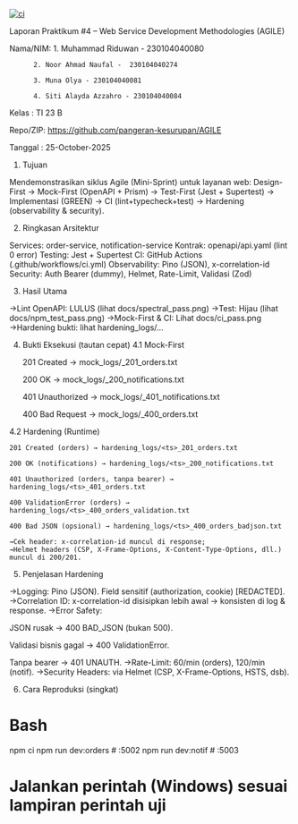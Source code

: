 [![ci](https://github.com/pangeran-kesurupan/AGILE/actions/workflows/ci.yml/badge.svg)](https://github.com/pangeran-kesurupan/AGILE/actions/workflows/ci.yml)

Laporan Praktikum #4 – Web Service Development Methodologies (AGILE)

Nama/NIM: 1. Muhammad Riduwan - 230104040080 

          2. Noor Ahmad Naufal -  230104040274 

          3. Muna Olya - 230104040081 

          4. Siti Alayda Azzahro - 230104040084 

Kelas   : TI 23 B

Repo/ZIP: https://github.com/pangeran-kesurupan/AGILE

Tanggal : 25-October-2025

1. Tujuan

  Mendemonstrasikan siklus Agile (Mini-Sprint) untuk layanan web:
  Design-First → Mock-First (OpenAPI + Prism) → Test-First (Jest + Supertest) →
  Implementasi (GREEN) → CI (lint+typecheck+test) → Hardening (observability & security).

2. Ringkasan Arsitektur

  Services: order-service, notification-service
  Kontrak: openapi/api.yaml (lint 0 error)
  Testing: Jest + Supertest
  CI: GitHub Actions (.github/workflows/ci.yml)
  Observability: Pino (JSON), x-correlation-id
  Security: Auth Bearer (dummy), Helmet, Rate-Limit, Validasi (Zod)

3. Hasil Utama

  →Lint OpenAPI: LULUS (lihat docs/spectral_pass.png)
  →Test: Hijau (lihat docs/npm_test_pass.png)
  →Mock-First & CI: Lihat docs/ci_pass.png
  →Hardening bukti: lihat hardening_logs/…

4. Bukti Eksekusi (tautan cepat)
  4.1 Mock-First

    201 Created → mock_logs/<ts>_201_orders.txt

    200 OK → mock_logs/<ts>_200_notifications.txt

    401 Unauthorized → mock_logs/<ts>_401_notifications.txt

    400 Bad Request → mock_logs/<ts>_400_orders.txt

  4.2 Hardening (Runtime)

    201 Created (orders) → hardening_logs/<ts>_201_orders.txt

    200 OK (notifications) → hardening_logs/<ts>_200_notifications.txt

    401 Unauthorized (orders, tanpa bearer) → hardening_logs/<ts>_401_orders.txt

    400 ValidationError (orders) → hardening_logs/<ts>_400_orders_validation.txt

    400 Bad JSON (opsional) → hardening_logs/<ts>_400_orders_badjson.txt

    →Cek header: x-correlation-id muncul di response;
    →Helmet headers (CSP, X-Frame-Options, X-Content-Type-Options, dll.) muncul di 200/201.

5. Penjelasan Hardening

  →Logging: Pino (JSON). Field sensitif (authorization, cookie) [REDACTED].
  →Correlation ID: x-correlation-id disisipkan lebih awal → konsisten di log & response.
  →Error Safety:

  JSON rusak → 400 BAD_JSON (bukan 500).

  Validasi bisnis gagal → 400 ValidationError.

  Tanpa bearer → 401 UNAUTH.
  →Rate-Limit: 60/min (orders), 120/min (notif).
  →Security Headers: via Helmet (CSP, X-Frame-Options, HSTS, dsb).

6. Cara Reproduksi (singkat)
# Bash
npm ci
npm run dev:orders    # :5002
npm run dev:notif     # :5003
# Jalankan perintah (Windows) sesuai lampiran perintah uji
